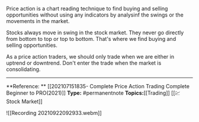 Price action is a chart reading technique to find buying and selling opportunities without using any indicators by analysinf the swings or the movements in the market.

Stocks always move in swing in the stock market. They never go directly from bottom to top or top to bottom. That's where we find buying and selling opportunities.

As a price action traders, we should only trade when we are either in uptrend or downtrend. Don't enter the trade when the market is consolidating.

----

**Reference: ** [[202107151835- Complete Price Action Trading Complete Beginner to PRO(2021)]]
**Type:** #permanentnote 
**Topics:**[[Trading]] [[💹Stock Market]]


![[Recording 20210922092933.webm]]
